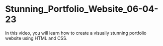 # Stunning_Portfolio_Website_06-04-23
In this video, you will learn how to create a visually stunning portfolio website using HTML and CSS.

